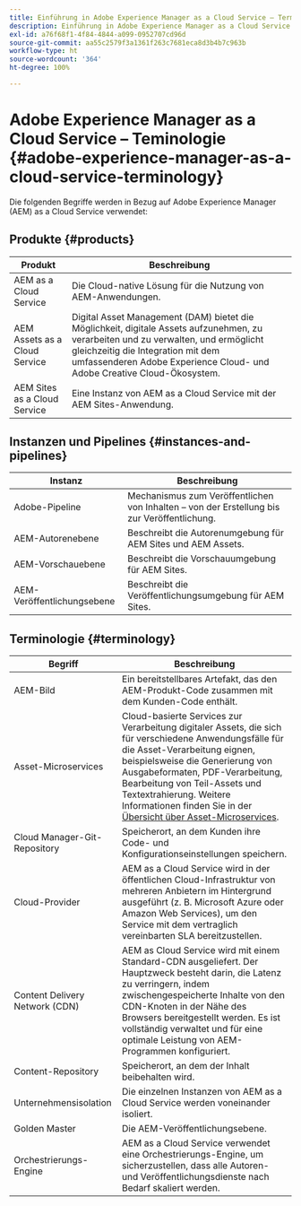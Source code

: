 ```yaml
---
title: Einführung in Adobe Experience Manager as a Cloud Service – Terminologie
description: Einführung in Adobe Experience Manager as a Cloud Service – Terminologie
exl-id: a76f68f1-4f84-4844-a099-0952707cd96d
source-git-commit: aa55c2579f3a1361f263c7681eca8d3b4b7c963b
workflow-type: ht
source-wordcount: '364'
ht-degree: 100%

---
```


# Adobe Experience Manager as a Cloud Service – Teminologie {#adobe-experience-manager-as-a-cloud-service-terminology}

Die folgenden Begriffe werden in Bezug auf Adobe Experience Manager (AEM) as a Cloud Service verwendet:

## Produkte {#products}

| Produkt | Beschreibung |
|---|---|
| AEM as a Cloud Service | Die Cloud-native Lösung für die Nutzung von AEM-Anwendungen. |
| AEM Assets as a Cloud Service | Digital Asset Management (DAM) bietet die Möglichkeit, digitale Assets aufzunehmen, zu verarbeiten und zu verwalten, und ermöglicht gleichzeitig die Integration mit dem umfassenderen Adobe Experience Cloud- und Adobe Creative Cloud-Ökosystem. |
| AEM Sites as a Cloud Service | Eine Instanz von AEM as a Cloud Service mit der AEM Sites-Anwendung. |

## Instanzen und Pipelines {#instances-and-pipelines}

| Instanz | Beschreibung |
|---|---|
| Adobe-Pipeline | Mechanismus zum Veröffentlichen von Inhalten – von der Erstellung bis zur Veröffentlichung. |
| AEM-Autorenebene | Beschreibt die Autorenumgebung für AEM Sites und AEM Assets. |
| AEM-Vorschauebene | Beschreibt die Vorschauumgebung für AEM Sites. |
| AEM-Veröffentlichungsebene | Beschreibt die Veröffentlichungsumgebung für AEM Sites. |


<!-- This section of the table must be alphabetic -->

## Terminologie {#terminology}

| Begriff | Beschreibung |
|---|---|
| AEM-Bild | Ein bereitstellbares Artefakt, das den AEM-Produkt-Code zusammen mit dem Kunden-Code enthält. |
| Asset-Microservices | Cloud-basierte Services zur Verarbeitung digitaler Assets, die sich für verschiedene Anwendungsfälle für die Asset-Verarbeitung eignen, beispielsweise die Generierung von Ausgabeformaten, PDF-Verarbeitung, Bearbeitung von Teil-Assets und Textextrahierung. Weitere Informationen finden Sie in der [Übersicht über Asset-Microservices](/help/assets/asset-microservices-overview.md). |
| Cloud Manager-Git-Repository | Speicherort, an dem Kunden ihre Code- und Konfigurationseinstellungen speichern. |
| Cloud-Provider | AEM as a Cloud Service wird in der öffentlichen Cloud-Infrastruktur von mehreren Anbietern im Hintergrund ausgeführt (z. B. Microsoft Azure oder Amazon Web Services), um den Service mit dem vertraglich vereinbarten SLA bereitzustellen. |
| Content Delivery Network (CDN) | AEM as Cloud Service wird mit einem Standard-CDN ausgeliefert. Der Hauptzweck besteht darin, die Latenz zu verringern, indem zwischengespeicherte Inhalte von den CDN-Knoten in der Nähe des Browsers bereitgestellt werden. Es ist vollständig verwaltet und für eine optimale Leistung von AEM-Programmen konfiguriert. |
| Content-Repository | Speicherort, an dem der Inhalt beibehalten wird. |
| Unternehmensisolation | Die einzelnen Instanzen von AEM as a Cloud Service werden voneinander isoliert. |
| Golden Master | Die AEM-Veröffentlichungsebene. |
| Orchestrierungs-Engine | AEM as a Cloud Service verwendet eine Orchestrierungs-Engine, um sicherzustellen, dass alle Autoren- und Veröffentlichungsdienste nach Bedarf skaliert werden. |
